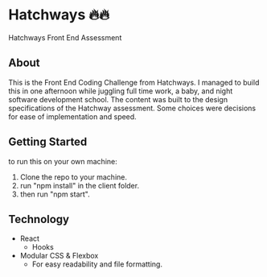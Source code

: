 # Hatchways 🔥🔥
Hatchways Front End Assessment

## About

This is the Front End Coding Challenge from Hatchways. I managed to build this in one afternoon while juggling full time work, a baby, and night software development school. The content was built to the design specifications of the Hatchway assessment. Some choices were decisions for ease of implementation and speed.

## Getting Started

to run this on your own machine:

1. Clone the repo to your machine.
2. run "npm install" in the client folder.
3. then run "npm start".

## Technology

- React
  - Hooks
- Modular CSS & Flexbox
  - For easy readability and file formatting.